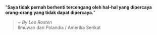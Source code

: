 "**Saya tidak pernah berhenti tercengang oleh hal-hal yang dipercaya orang-orang yang tidak dapat dipercaya.**"

> ~ _By Leo Rosten_  
Ilmuwan dari Polandia / Amerika Serikat
